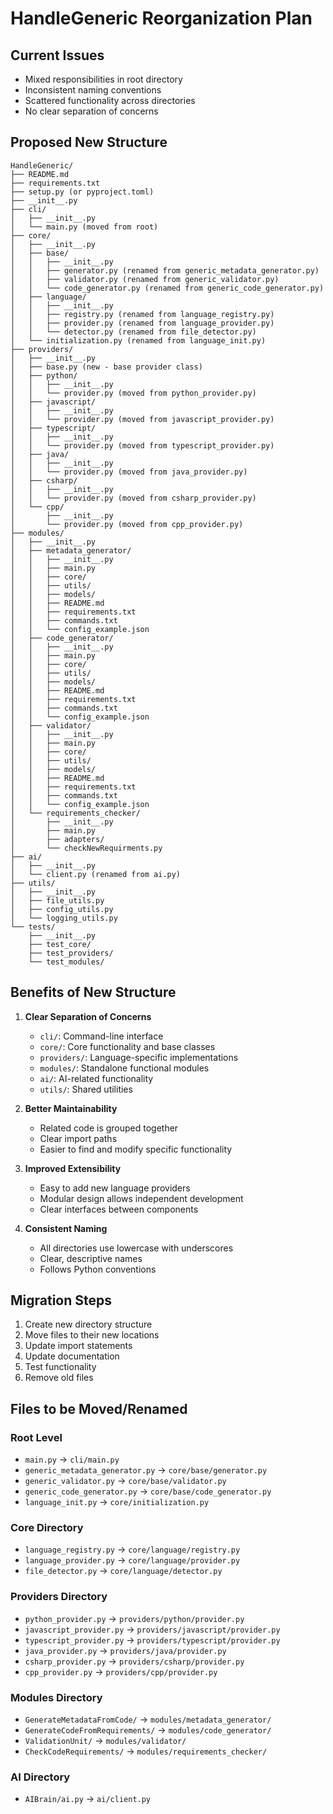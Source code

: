 # HandleGeneric Reorganization Plan

## Current Issues

- Mixed responsibilities in root directory
- Inconsistent naming conventions
- Scattered functionality across directories
- No clear separation of concerns

## Proposed New Structure

```
HandleGeneric/
├── README.md
├── requirements.txt
├── setup.py (or pyproject.toml)
├── __init__.py
├── cli/
│   ├── __init__.py
│   └── main.py (moved from root)
├── core/
│   ├── __init__.py
│   ├── base/
│   │   ├── __init__.py
│   │   ├── generator.py (renamed from generic_metadata_generator.py)
│   │   ├── validator.py (renamed from generic_validator.py)
│   │   └── code_generator.py (renamed from generic_code_generator.py)
│   ├── language/
│   │   ├── __init__.py
│   │   ├── registry.py (renamed from language_registry.py)
│   │   ├── provider.py (renamed from language_provider.py)
│   │   └── detector.py (renamed from file_detector.py)
│   └── initialization.py (renamed from language_init.py)
├── providers/
│   ├── __init__.py
│   ├── base.py (new - base provider class)
│   ├── python/
│   │   ├── __init__.py
│   │   └── provider.py (moved from python_provider.py)
│   ├── javascript/
│   │   ├── __init__.py
│   │   └── provider.py (moved from javascript_provider.py)
│   ├── typescript/
│   │   ├── __init__.py
│   │   └── provider.py (moved from typescript_provider.py)
│   ├── java/
│   │   ├── __init__.py
│   │   └── provider.py (moved from java_provider.py)
│   ├── csharp/
│   │   ├── __init__.py
│   │   └── provider.py (moved from csharp_provider.py)
│   └── cpp/
│       ├── __init__.py
│       └── provider.py (moved from cpp_provider.py)
├── modules/
│   ├── __init__.py
│   ├── metadata_generator/
│   │   ├── __init__.py
│   │   ├── main.py
│   │   ├── core/
│   │   ├── utils/
│   │   ├── models/
│   │   ├── README.md
│   │   ├── requirements.txt
│   │   ├── commands.txt
│   │   └── config_example.json
│   ├── code_generator/
│   │   ├── __init__.py
│   │   ├── main.py
│   │   ├── core/
│   │   ├── utils/
│   │   ├── models/
│   │   ├── README.md
│   │   ├── requirements.txt
│   │   ├── commands.txt
│   │   └── config_example.json
│   ├── validator/
│   │   ├── __init__.py
│   │   ├── main.py
│   │   ├── core/
│   │   ├── utils/
│   │   ├── models/
│   │   ├── README.md
│   │   ├── requirements.txt
│   │   ├── commands.txt
│   │   └── config_example.json
│   └── requirements_checker/
│       ├── __init__.py
│       ├── main.py
│       ├── adapters/
│       └── checkNewRequirments.py
├── ai/
│   ├── __init__.py
│   └── client.py (renamed from ai.py)
├── utils/
│   ├── __init__.py
│   ├── file_utils.py
│   ├── config_utils.py
│   └── logging_utils.py
└── tests/
    ├── __init__.py
    ├── test_core/
    ├── test_providers/
    └── test_modules/
```

## Benefits of New Structure

1. **Clear Separation of Concerns**

   - `cli/`: Command-line interface
   - `core/`: Core functionality and base classes
   - `providers/`: Language-specific implementations
   - `modules/`: Standalone functional modules
   - `ai/`: AI-related functionality
   - `utils/`: Shared utilities

2. **Better Maintainability**

   - Related code is grouped together
   - Clear import paths
   - Easier to find and modify specific functionality

3. **Improved Extensibility**

   - Easy to add new language providers
   - Modular design allows independent development
   - Clear interfaces between components

4. **Consistent Naming**
   - All directories use lowercase with underscores
   - Clear, descriptive names
   - Follows Python conventions

## Migration Steps

1. Create new directory structure
2. Move files to their new locations
3. Update import statements
4. Update documentation
5. Test functionality
6. Remove old files

## Files to be Moved/Renamed

### Root Level

- `main.py` → `cli/main.py`
- `generic_metadata_generator.py` → `core/base/generator.py`
- `generic_validator.py` → `core/base/validator.py`
- `generic_code_generator.py` → `core/base/code_generator.py`
- `language_init.py` → `core/initialization.py`

### Core Directory

- `language_registry.py` → `core/language/registry.py`
- `language_provider.py` → `core/language/provider.py`
- `file_detector.py` → `core/language/detector.py`

### Providers Directory

- `python_provider.py` → `providers/python/provider.py`
- `javascript_provider.py` → `providers/javascript/provider.py`
- `typescript_provider.py` → `providers/typescript/provider.py`
- `java_provider.py` → `providers/java/provider.py`
- `csharp_provider.py` → `providers/csharp/provider.py`
- `cpp_provider.py` → `providers/cpp/provider.py`

### Modules Directory

- `GenerateMetadataFromCode/` → `modules/metadata_generator/`
- `GenerateCodeFromRequirements/` → `modules/code_generator/`
- `ValidationUnit/` → `modules/validator/`
- `CheckCodeRequirements/` → `modules/requirements_checker/`

### AI Directory

- `AIBrain/ai.py` → `ai/client.py`
